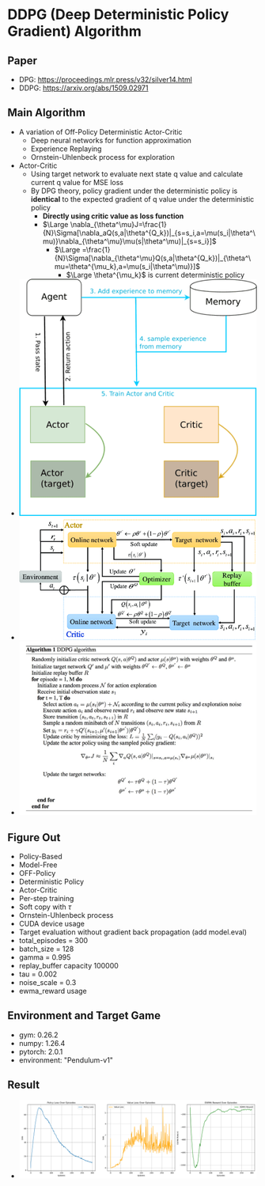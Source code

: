 # DDPG (Deep Deterministic Policy Gradient) Algorithm
## Paper
* DPG: https://proceedings.mlr.press/v32/silver14.html
* DDPG: https://arxiv.org/abs/1509.02971
## Main Algorithm
* A variation of Off-Policy Deterministic Actor-Critic
  * Deep neural networks for function approximation
  * Experience Replaying
  * Ornstein-Uhlenbeck process for exploration
* Actor-Critic
  * Using target network to evaluate next state q value and calculate current q value for MSE loss
  * By DPG theory, policy gradient under the deterministic policy is **identical** to the expected gradient of q value under the deterministic policy
    * **Directly using critic value as loss function**
    * $`\Large \nabla_{\theta^\mu}J=\frac{1}{N}\Sigma[\nabla_aQ(s,a|\theta^{Q_k})|_{s=s_i,a=\mu(s_i|\theta^\mu)}\nabla_{\theta^\mu}\mu(s|\theta^\mu)|_{s=s_i}]`$
      * $`\Large =\frac{1}{N}\Sigma[\nabla_{\theta^\mu}Q(s,a|\theta^{Q_k})|_{\theta^\mu=\theta^{\mu_k},a=\mu(s_i|\theta^\mu)}]`$
        * $\Large \theta^{\mu_k}$ is current deterministic policy
* ![DDPG-flow](ddpgflow.png)
* ![DDPG-structure](ddpg-structure.png)
* ![DDPG-Algorithm](DDPG-algorithm.png)
## Figure Out
* Policy-Based
* Model-Free
* OFF-Policy
* Deterministic Policy
* Actor-Critic
* Per-step training
* Soft copy with $\tau$
* Ornstein-Uhlenbeck process
* CUDA device usage
* Target evaluation without gradient back propagation (add model.eval)
* total_episodes = 300
* batch_size = 128
* gamma      = 0.995
* replay_buffer capacity 100000
* tau = 0.002
* noise_scale = 0.3
* ewma_reward usage
## Environment and Target Game
* gym: 0.26.2
* numpy: 1.26.4 
* pytorch: 2.0.1 
* environment: "Pendulum-v1"
## Result
* ![DDPG](DDPG_plot-whole.png)
